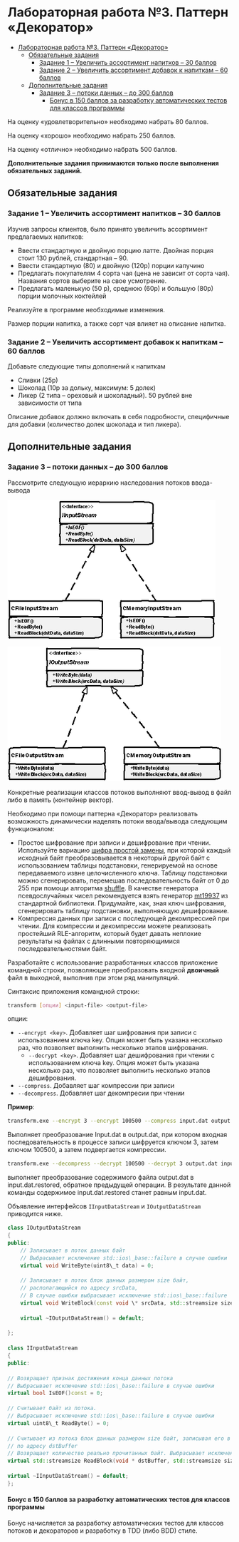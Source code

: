 ﻿
# Лабораторная работа №3. Паттерн «Декоратор»

- [Лабораторная работа №3. Паттерн «Декоратор»](#лабораторная-работа-3-паттерн-декоратор)
  - [Обязательные задания](#обязательные-задания)
    - [Задание 1 – Увеличить ассортимент напитков – 30 баллов](#задание-1--увеличить-ассортимент-напитков--30-баллов)
    - [Задание 2 – Увеличить ассортимент добавок к напиткам – 60 баллов](#задание-2--увеличить-ассортимент-добавок-к-напиткам--60-баллов)
  - [Дополнительные задания](#дополнительные-задания)
    - [Задание 3 – потоки данных – до 300 баллов](#задание-3--потоки-данных--до-300-баллов)
      - [Бонус в 150 баллов за разработку автоматических тестов для классов программы](#бонус-в-150-баллов-за-разработку-автоматических-тестов-для-классов-программы)

На оценку «удовлетворительно» необходимо набрать 80 баллов.

На оценку «хорошо» необходимо набрать 250 баллов.

На оценку «отлично» необходимо набрать 500 баллов.

**Дополнительные задания принимаются только после выполнения обязательных заданий.**

## Обязательные задания

### Задание 1 – Увеличить ассортимент напитков – 30 баллов

Изучив запросы клиентов, было принято увеличить ассортимент предлагаемых напитков:

- Ввести стандартную и двойную порцию латте. Двойная порция стоит 130 рублей, стандартная – 90.
- Ввести стандартную (80) и двойную (120р) порции капучино
- Предлагать покупателям 4 сорта чая (цена не зависит от сорта чая). Названия сортов выберите на свое усмотрение.
- Предлагать маленькую (50 р), среднюю (60р) и большую (80р) порции молочных коктейлей

Реализуйте в программе необходимые изменения.

Размер порции напитка, а также сорт чая влияет на описание напитка.

### Задание 2 – Увеличить ассортимент добавок к напиткам – 60 баллов

Добавьте следующие типы дополнений к напиткам

- Сливки (25р)
- Шоколад (10р за дольку, максимум: 5 долек)
- Ликер (2 типа – ореховый и шоколадный). 50 рублей вне зависимости от типа

Описание добавок должно включать в себя подробности, специфичные для добавки (количество долек шоколада и тип ликера).

## Дополнительные задания

### Задание 3 – потоки данных – до 300 баллов

Рассмотрите следующую иерархию наследования потоков ввода-вывода

![Image 1](images/image1.png)

![Image 2](images/image2.png)

Конкретные реализации классов потоков выполняют ввод-вывод в файл либо в память (контейнер вектор).

Необходимо при помощи паттерна «Декоратор» реализовать возможность динамически наделять потоки ввода/вывода следующим функционалом:

- Простое шифрование при записи и дешифрование при чтении. Используйте вариацию [шифра простой замены](https://ru.wikipedia.org/wiki/%D0%A8%D0%B8%D1%84%D1%80_%D0%BF%D1%80%D0%BE%D1%81%D1%82%D0%BE%D0%B9_%D0%B7%D0%B0%D0%BC%D0%B5%D0%BD%D1%8B), при которой каждый исходный байт преобразовывается в некоторый другой байт с использованием таблицы подстановки, генерируемой на основе передаваемого извне целочисленного ключа. Таблицу подстановки можно сгенерировать, перемешав  последовательность байт от 0 до 255 при помощи  алгоритма [shuffle](http://www.cplusplus.com/reference/algorithm/shuffle/). В качестве генератора псевдослучайных чисел рекомендуется взять генератор [mt19937](http://www.cplusplus.com/reference/random/mt19937/) из стандартной библиотеки. Придумайте, как, зная ключ шифрования, сгенерировать таблицу подстановки, выполняющую дешифрование.
- Компрессия данных при записи с последующей декомпрессией при чтении. Для компрессии и декомпрессии можете реализовать простейший RLE-алгоритм, который будет давать неплохие результаты на файлах с длинными повторяющимися последовательностями байт.

Разработайте с использование разработанных классов приложение командной строки, позволяющее преобразовать входной **двоичный** файл в выходной, выполнив при этом ряд манипуляций.

Синтаксис приложения командной строки:

```sh
transform [опции] <input-file> <output-file>
```

опции:

- `--encrypt <key>`. Добавляет шаг шифрования при записи с использованием ключа key. Опция может быть указана несколько раз, что позволяет выполнить несколько этапов шифрования.
  - `--decrypt <key>`. Добавляет шаг дешифрования при чтении с использованием ключа key. Опция может быть указана несколько раз, что позволяет выполнить несколько этапов дешифрования.
- `--compress`. Добавляет шаг компрессии при записи
- `--decompress`. Добавляет шаг декомпресии при чтении

**Пример**:

```sh
transform.exe --encrypt 3 --encrypt 100500 --compress input.dat output.dat
```

Выполняет преобразование Input.dat в output.dat, при котором входная последовательность в процессе записи шифруется ключом 3, затем ключом 100500, а затем подвергается компрессии.

```sh
transform.exe --decompress --decrypt 100500 --decrypt 3 output.dat input.dat.restored
```

выполняет преобразование содержимого файла output.dat в input.dat.restored, обратное предыдущей операции. В результате данной команды содержимое input.dat.restored  станет равным input.dat.

Объявление интерфейсов `IInputDataStream` и `IOutputDataStream` приводится ниже.

```cpp
class IOutputDataStream
{
public:
    // Записывает в поток данных байт
    // Выбрасывает исключение std::ios\_base::failure в случае ошибки
    virtual void WriteByte(uint8\_t data) = 0;

    // Записывает в поток блок данных размером size байт, 
    // располагающийся по адресу srcData,
    // В случае ошибки выбрасывает исключение std::ios\_base::failure
    virtual void WriteBlock(const void \* srcData, std::streamsize size) = 0;

    virtual ~IOutputDataStream() = default;

};

class IInputDataStream
{
public:

// Возвращает признак достижения конца данных потока
// Выбрасывает исключение std::ios\_base::failure в случае ошибки
virtual bool IsEOF()const = 0;

// Считывает байт из потока. 
// Выбрасывает исключение std::ios\_base::failure в случае ошибки
virtual uint8\_t ReadByte() = 0;

// Считывает из потока блок данных размером size байт, записывая его в память
// по адресу dstBuffer
// Возвращает количество реально прочитанных байт. Выбрасывает исключение в случае ошибки
virtual std::streamsize ReadBlock(void * dstBuffer, std::streamsize size) = 0;

virtual ~IInputDataStream() = default;
};
```

#### Бонус в 150 баллов за разработку автоматических тестов для классов программы

Бонус начисляется за разработку автоматических тестов для классов потоков и декораторов и разработку в TDD (либо BDD) стиле.
